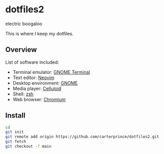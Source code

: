 # dotfiles2

electric boogaloo

This is where I keep my dotfiles.

## Overview

List of software included:

- Terminal emulator: [GNOME Terminal](https://gitlab.gnome.org/GNOME/gnome-terminal)
- Text editor: [Neovim](https://neovim.io/)
- Desktop environment: [GNOME](https://www.gnome.org/)
- Media player: [Celluloid](https://celluloid-player.github.io/)
- Shell: [zsh](https://www.zsh.org/)
- Web browser: [Chromium](https://www.chromium.org/Home/)

## Install

```zsh
cd
git init
git remote add origin https://github.com/carterprince/dotfiles2.git
git fetch
git checkout -f main
```
